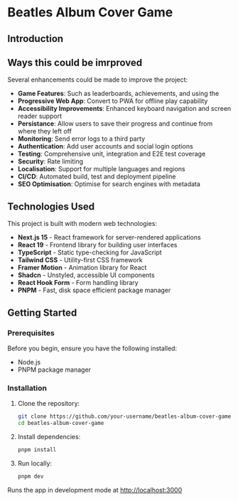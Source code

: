 # Beatles Album Cover Game

## Introduction
## Ways this could be imrproved

Several enhancements could be made to improve the project:

- **Game Features**: Such as leaderboards, achievements, and using the
- **Progressive Web App**: Convert to PWA for offline play capability
- **Accessibility Improvements**: Enhanced keyboard navigation and screen reader support
- **Persistance**: Allow users to save their progress and continue from where they left off
- **Monitoring**: Send error logs to a third party
- **Authentication**: Add user accounts and social login options
- **Testing**: Comprehensive unit, integration and E2E test coverage
- **Security**: Rate limiting
- **Localisation**: Support for multiple languages and regions
- **CI/CD**: Automated build, test and deployment pipeline
- **SEO Optimisation**: Optimise for search engines with metadata

## Technologies Used

This project is built with modern web technologies:

- **Next.js 15** - React framework for server-rendered applications
- **React 19** - Frontend library for building user interfaces
- **TypeScript** - Static type-checking for JavaScript
- **Tailwind CSS** - Utility-first CSS framework
- **Framer Motion** - Animation library for React
- **Shadcn** - Unstyled, accessible UI components
- **React Hook Form** - Form handling library
- **PNPM** - Fast, disk space efficient package manager

## Getting Started

### Prerequisites

Before you begin, ensure you have the following installed:
- Node.js
- PNPM package manager

### Installation

1. Clone the repository:
   ```bash
   git clone https://github.com/your-username/beatles-album-cover-game.git
   cd beatles-album-cover-game
   ```

2. Install dependencies:
   ```bash
   pnpm install
   ```

3. Run locally:
   ```bash
   pnpm dev
   ```
  Runs the app in development mode at [http://localhost:3000](http://localhost:3000)

